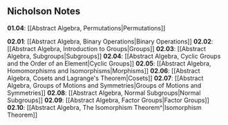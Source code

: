 ## Nicholson Notes

**01.04**: [[Abstract Algebra, Permutations|Permutations]]

**02.01**: [[Abstract Algebra, Binary Operations|Binary Operations]]
**02.02**: [[Abstract Algebra, Introduction to Groups|Groups]]
**02.03**: [[Abstract Algebra, Subgroups|Subgroups]]
**02.04**: [[Abstract Algebra, Cyclic Groups and the Order of an Element|Cyclic Groups]]
**02.05**: [[Abstract Algebra, Homomorphisms and Isomorphisms|Morphisms]]
**02.06**: [[Abstract Algebra, Cosets and Lagrange's Theorem|Cosets]]
**02.07**: [[Abstract Algebra, Groups of Motions and Symmetries|Groups of Motions and Symmetries]]
**02.08**: [[Abstract Algebra, Normal Subgroups|Normal Subgroups]]
**02.09**: [[Abstract Algebra, Factor Groups|Factor Groups]]
**02.10**: [[Abstract Algebra, The Isomorphism Theorem^|Isomorphism Theorem]]